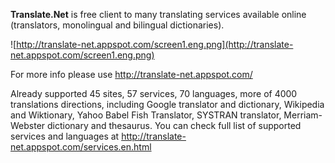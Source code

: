 **Translate.Net** is free client to many translating services available online (translators, monolingual and bilingual dictionaries).

![http://translate-net.appspot.com/screen1.eng.png](http://translate-net.appspot.com/screen1.eng.png)

For more info please use http://translate-net.appspot.com/

Already supported 45 sites, 57 services, 70 languages, more of 4000 translations directions, including Google translator and dictionary, Wikipedia and Wiktionary, Yahoo Babel Fish Translator, SYSTRAN translator, Merriam-Webster dictionary and thesaurus. You can check full list of supported services and languages at http://translate-net.appspot.com/services.en.html

